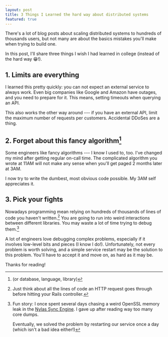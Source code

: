 ```yaml
---
layout: post
title: 3 Things I Learned the hard way about distributed systems
featured: true
---
```


There's a lot of blog posts about scaling distributed systems to hundreds of thousands users, but not many are about the basics mistakes you'll make when trying to build one.

In this post, I'll share three things I wish I had learned in college (instead of the hard way 😁!).

## 1. Limits are everything

I learned this pretty quickly: you can not expect an external service to always work. Even big companies like Google and Amazon have outages, and you need to prepare for it. This means, setting timeouts when querying an API.

This also works the other way around --- if you have an external API, limit the maximum number of requests per customers. Accidental DDoSes are a thing.

## 2. Forget about this fancy algorithm[^database]

Some engineers like fancy algorithms --- I know I used to, too. I've changed my mind after getting regular on-call time. The complicated algorithm you wrote at 11AM will not make any sense when you'll get paged 2 months later at 3AM.

I now try to write the dumbest, most obvious code possible. My 3AM self appreciates it.

## 3. Pick your fights

Nowadays programming mean relying on hundreds of thousands of lines of code you haven't written.[^rails] You are going to run into weird interactions between different libraries. You may waste a lot of time trying to debug them.[^funstory]

A lot of engineers love debugging complex problems, especially if it involves low-level bits and pieces (I know I do!). Unfortunately, not every problem is worth solving, and a simple service restart may be the solution to this problem. You'll have to accept it and move on, as hard as it may be.

Thanks for reading!


[^DDoS]: If you're building a public API get prepared to get unvoluntarily DDoSed pretty often, which is why it's a good idea to have throttling set-up from the get-go.
[^database]: (or database, language, library)
[^rails]: Just think about all the lines of code an HTTP request goes through before hitting your Rails controller.
[^funstory]: Fun story: I once spent several days chasing a weird OpenSSL memory leak in the [Nylas Sync Engine](https://github.com/nylas/sync-engine). I gave up after reading way too many core dumps.

    Eventually, we solved the problem by restarting our service once a day (which isn't a bad idea either!)
